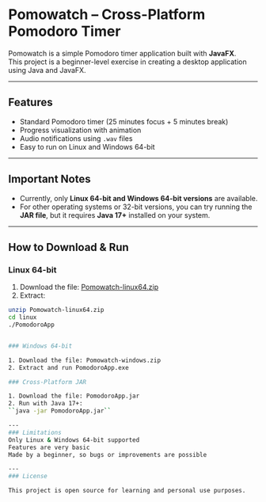 # Pomowatch – Cross-Platform Pomodoro Timer

Pomowatch is a simple Pomodoro timer application built with **JavaFX**.  
This project is a beginner-level exercise in creating a desktop application using Java and JavaFX.

---

## Features

- Standard Pomodoro timer (25 minutes focus + 5 minutes break)  
- Progress visualization with animation  
- Audio notifications using `.wav` files  
- Easy to run on Linux and Windows 64-bit  

---

## Important Notes

- Currently, only **Linux 64-bit and Windows 64-bit versions** are available.  
- For other operating systems or 32-bit versions, you can try running the **JAR file**, but it requires **Java 17+** installed on your system.  

---

## How to Download & Run

### Linux 64-bit
1. Download the file: [Pomowatch-linux64.zip](https://github.com/HeiByte/pomowatch/releases/download/v1.0.0/Pomowatch-linux64.zip)  
2. Extract:  

```bash
unzip Pomowatch-linux64.zip
cd linux
./PomodoroApp


### Windows 64-bit

1. Download the file: Pomowatch-windows.zip
2. Extract and run PomodoroApp.exe

### Cross-Platform JAR

1. Download the file: PomodoroApp.jar
2. Run with Java 17+:
``java -jar PomodoroApp.jar``

---
### Limitations
Only Linux & Windows 64-bit supported
Features are very basic
Made by a beginner, so bugs or improvements are possible

---
### License

This project is open source for learning and personal use purposes.
